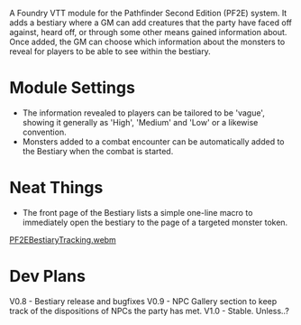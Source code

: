 A Foundry VTT module for the Pathfinder Second Edition (PF2E) system. It adds a bestiary where a GM can add creatures that the party have faced off against, heard off, or through some other means gained information about. Once added, the GM can choose which information about the monsters to reveal for players to be able to see within the bestiary.
# Module Settings
- The information revealed to players can be tailored to be 'vague', showing it generally as 'High', 'Medium' and 'Low' or a likewise convention.
- Monsters added to a combat encounter can be automatically added to the Bestiary when the combat is started.
# Neat Things
- The front page of the Bestiary lists a simple one-line macro to immediately open the bestiary to the page of a targeted monster token.

[PF2EBestiaryTracking.webm](https://github.com/user-attachments/assets/2771b33c-d97e-4d93-be7a-e21dd5cb27e6)

# Dev Plans
V0.8 - Bestiary release and bugfixes
V0.9 - NPC Gallery section to keep track of the dispositions of NPCs the party has met.
V1.0 - Stable. Unless..?
